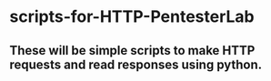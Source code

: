 # scripts-for-HTTP-PentesterLab
## These will be simple scripts to make HTTP requests and read responses using python.
